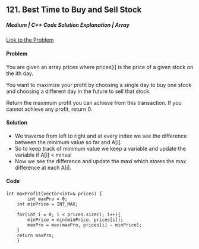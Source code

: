 ## 121. Best Time to Buy and Sell Stock

##### Medium | C++ Code Solution Explanation | Array

[Link to the Problem](https://leetcode.com/problems/powx-n/)

#### Problem

You are given an array prices where prices[i] is the price of a given stock on the ith day.

You want to maximize your profit by choosing a single day to buy one stock and choosing a different day in the future to sell that stock.

Return the maximum profit you can achieve from this transaction. If you cannot achieve any profit, return 0.

#### Solution

- We traverse from left to right and at every index we see the difference between the minimum value so far and A[i].
- So to keep track of minimum value we keep a variable and update the variable if A[i] < minval
- Now we see the difference and update the maxi which stores the max difference at each A[i].

#### Code

```
int maxProfit(vector<int>& prices) {
        int maxPro = 0;
    int minPrice = INT_MAX;

    for(int i = 0; i < prices.size(); i++){
        minPrice = min(minPrice, prices[i]);
        maxPro = max(maxPro, prices[i] - minPrice);
    }
    return maxPro;
    }
```
